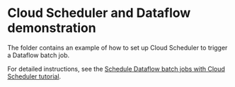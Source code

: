 # Cloud Scheduler and Dataflow demonstration

The folder contains an example of how to set up Cloud Scheduler to trigger a Dataflow batch job.

For detailed instructions, see the
[Schedule Dataflow batch jobs with Cloud Scheduler tutorial](https://cloud.google.com/community/tutorials/schedule-dataflow-jobs-with-cloud-scheduler).
